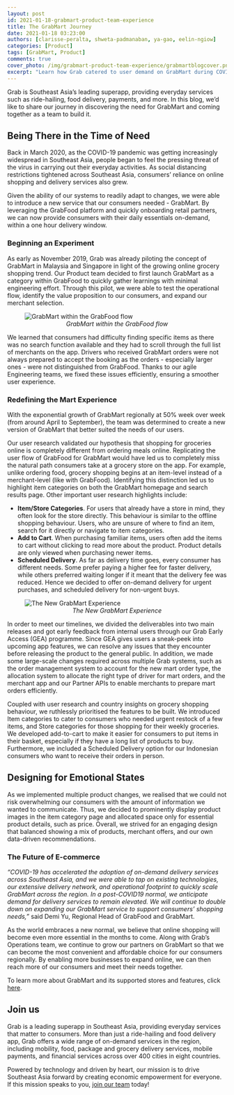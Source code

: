 ```yaml
---
layout: post
id: 2021-01-18-grabmart-product-team-experience
title: The GrabMart Journey
date: 2021-01-18 03:23:00
authors: [clarisse-peralta, shweta-padmanaban, ya-gao, eelin-ngiow]
categories: [Product]
tags: [GrabMart, Product]
comments: true
cover_photo: /img/grabmart-product-team-experience/grabmartblogcover.png
excerpt: "Learn how Grab catered to user demand on GrabMart during COVID-19."
---
```


Grab is Southeast Asia’s leading superapp, providing everyday services such as ride-hailing, food delivery, payments, and more. In this blog, we’d like to share our journey in discovering the need for GrabMart and coming together as a team to build it.

## Being There in the Time of Need

Back in March 2020, as the COVID-19 pandemic was getting increasingly widespread in Southeast Asia, people began to feel the pressing threat of the virus in carrying out their everyday activities. As social distancing restrictions tightened across Southeast Asia, consumers’ reliance on online shopping and delivery services also grew.

Given the ability of our systems to readily adapt to changes, we were able to introduce a new service that our consumers needed - GrabMart. By leveraging the GrabFood platform and quickly onboarding retail partners, we can now provide consumers with their daily essentials on-demand, within a one hour delivery window.


### Beginning an Experiment

As early as November 2019, Grab was already piloting the concept of GrabMart in Malaysia and Singapore in light of the growing online grocery shopping trend. Our Product team decided to first launch GrabMart as a category within GrabFood to quickly gather learnings with minimal engineering effort. Through this pilot, we were able to test the operational flow, identify the value proposition to our consumers, and expand our merchant selection.

<div class="post-image-section"><figure>
  <img src="/img/grabmart-product-team-experience/grabmartblogimage1.png" alt="GrabMart within the GrabFood flow"> <figcaption align="middle"><i>GrabMart within the GrabFood flow</i></figcaption>
</figure></div>

We learned that consumers had difficulty finding specific items as there was no search function available and they had to scroll through the full list of merchants on the app. Drivers who received GrabMart orders were not always prepared to accept the booking as the orders - especially larger ones - were not distinguished from GrabFood. Thanks to our agile Engineering teams, we fixed these issues efficiently, ensuring a smoother user experience.

### Redefining the Mart Experience

With the exponential growth of GrabMart regionally at 50% week over week (from around April to September), the team was determined to create a new version of GrabMart that better suited the needs of our users.

Our user research validated our hypothesis that shopping for groceries online is completely different from ordering meals online. Replicating the user flow of GrabFood for GrabMart would have led us to completely miss the natural path consumers take at a grocery store on the app. For example, unlike ordering food, grocery shopping begins at an item-level instead of a merchant-level (like with GrabFood). Identifying this distinction led us to highlight item categories on both the GrabMart homepage and search results page. Other important user research highlights include:

*   **Item/Store Categories**. For users that already have a store in mind, they often look for the store directly. This behaviour is similar to the offline shopping behaviour. Users, who are unsure of where to find an item, search for it directly or navigate to item categories.
*   **Add to Cart**. When purchasing familiar items, users often add the items to cart without clicking to read more about the product. Product details are only viewed when purchasing newer items.
*   **Scheduled Delivery**. As far as delivery time goes, every consumer has different needs. Some  prefer paying a higher fee for faster  delivery, while others preferred waiting longer if it meant that the delivery fee was reduced.  Hence we decided to offer on-demand delivery for urgent purchases, and scheduled delivery for non-urgent buys.

 <div class="post-image-section"><figure>
   <img src="/img/grabmart-product-team-experience/grabmartblogimage2.png" alt="The New GrabMart Experience"> <figcaption align="middle"><i>The New GrabMart Experience</i></figcaption>
 </figure></div>

In order to meet our timelines, we divided the deliverables into two main releases and got early feedback from internal users through our Grab Early Access (GEA) programme. Since GEA gives users a sneak-peek into upcoming app features, we can resolve any issues that they encounter before releasing the product to the general public. In addition, we made some large-scale changes required across multiple Grab systems, such as the order management system to account for the new mart order type, the allocation system to allocate the right type of driver for mart orders, and the merchant app and our Partner APIs to enable merchants to prepare mart orders efficiently.

Coupled with user research and country insights on grocery shopping behaviour, we ruthlessly prioritised the features to be built. We introduced Item categories to cater to consumers who needed urgent restock of a few items, and Store categories for those shopping for their weekly groceries. We developed add-to-cart to make it easier for consumers to put items in their basket, especially if they have a long list of products to buy. Furthermore, we included a Scheduled Delivery option for our Indonesian consumers who want to receive their orders in person.


## Designing for Emotional States

As we implemented multiple product changes, we realised that we could not risk overwhelming our consumers with the amount of information we wanted to communicate. Thus, we decided to prominently display product images in the item category page and allocated space only for essential product details, such as price. Overall, we strived for an engaging design that balanced showing a mix of products, merchant offers, and our own data-driven recommendations.


### The Future of E-commerce

_“COVID-19 has accelerated the adoption of on-demand delivery services across Southeast Asia, and we were able to tap on existing technologies, our extensive delivery network, and operational footprint to quickly scale GrabMart across the region. In a post-COVID19 normal, we anticipate demand for delivery services to remain elevated. We will continue to double down on expanding our GrabMart service to support consumers’ shopping needs,”_ said Demi Yu, Regional Head of GrabFood and GrabMart.

As the world embraces a new normal, we believe that online shopping will become even more essential in the months to come. Along with Grab’s Operations team, we continue to grow our partners on GrabMart so that we can become the most convenient and affordable choice for our consumers regionally. By enabling more businesses to expand online, we can then reach more of our consumers and meet their needs together.

To learn more about GrabMart and its supported stores and features, click [here](https://www.grab.com/sg/campaign/grabmart/).


## Join us

Grab is a leading superapp in Southeast Asia, providing everyday services that matter to consumers. More than just a ride-hailing and food delivery app, Grab offers a wide range of on-demand services in the region, including mobility, food, package and grocery delivery services, mobile payments, and financial services across over 400 cities in eight countries.

Powered by technology and driven by heart, our mission is to drive Southeast Asia forward by creating economic empowerment for everyone. If this mission speaks to you, [join our team](https://grab.careers/) today!
